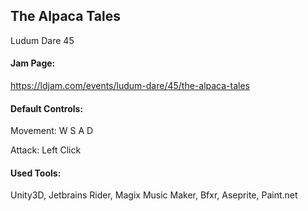 ## The Alpaca Tales

Ludum Dare 45

#### Jam Page:

https://ldjam.com/events/ludum-dare/45/the-alpaca-tales

#### Default Controls:

Movement: W S A D

Attack: Left Click

#### Used Tools:

Unity3D, Jetbrains Rider, Magix Music Maker, Bfxr, Aseprite, Paint.net